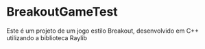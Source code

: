 # BreakoutGameTest

Este é um projeto de um jogo estilo Breakout, desenvolvido em C++ utilizando a biblioteca Raylib
